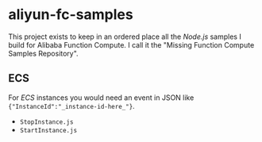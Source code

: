 # aliyun-fc-samples

This project exists to keep in an ordered place all the _Node.js_ samples I build for Alibaba Function Compute. I call it the "Missing Function Compute Samples Repository".

## ECS
For *ECS* instances you would need an event in JSON like `{"InstanceId":"_instance-id-here_"}`.
- `StopInstance.js`
- `StartInstance.js`
